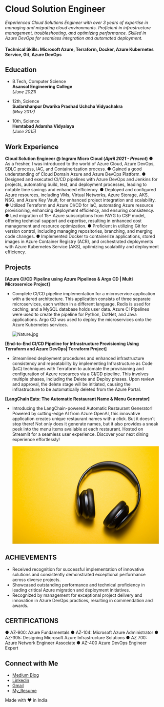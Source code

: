 # Cloud Solution Engineer

*Experienced Cloud Solutions Engineer with over 3 years of expertise in managing and migrating cloud environments. Proficient in infrastructure management, troubleshooting, and optimizing performance. Skilled in Azure DevOps for seamless integration and automated deployment.*

#### Technical Skills: Microsoft Azure, Terraform, Docker, Azure Kubernetes Service, Git, Azure DevOps

## Education

- B.Tech, Computer Science  
  **Asansol Engineering College**  
  _(June 2021)_

- 12th, Science  
  **Sudarshanpur Dwarika Prashad Uchcha Vidyachakra**  
  _(May 2017)_

- 10th, Science  
  **Hemtabad Adarsha Vidyalaya**  
  _(June 2015)_

## Work Experience
**Cloud Solution Engineer @ Ingram Micro Cloud (_April 2021 - Present_)** <be>
●	As a fresher, I was introduced to the world of Azure Cloud, Azure DevOps, SDLC process, IAC, and Containerization process.
●	Gained a good understanding of Cloud Domain Azure and Azure DevOps Platform.
●	Designed and executed CI/CD pipelines with Azure DevOps and Jenkins for projects, automating build, test, and deployment processes, leading to notable time savings and enhanced efficiency.
●	Deployed and configured Azure resources, including VMs, Virtual Networks, Azure Storage, AKS, NSG, and
Azure Key Vault, for enhanced project integration and scalability.
●	Utilized Terraform and Azure CI/CD for IaC, automating Azure resource provisioning, enhancing deployment efficiency, and ensuring consistency.
●	Led migration of 15+ Azure subscriptions from PAYG to CSP model, offering technical support and expertise, resulting in enhanced cost management and resource optimization.
●	Proficient in utilizing Git for version control, including managing repositories, branching, and merging code changes.
●	Implemented Docker to containerize applications, stored images in Azure Container Registry (ACR), and orchestrated deployments with Azure Kubernetes Service (AKS), optimizing scalability and deployment efficiency.


## Projects
**[Azure CI/CD Pipeline using Azure Pipelines & Argo CD | Multi Microservice Project]**
- Complete CI/CD pipeline implementation for a microservice application with a tiered architecture. This application 
  consists of three separate microservices, each written in a different language. Redis is used for caching, and a MySQL 
  database holds user data. Azure CI Pipelines were used to create the pipeline for Python, DotNet, and Java applications. 
  Argo CD was used to deploy the microservices onto the Azure Kubernetes services.

  ![Nature.jpg](/assets/img/Nature.jpg)

**[End-to-End CI/CD Pipeline for Infrastructure Provisioning Using Terraform and Azure DevOps| Terraform Project]**
- Streamlined deployment procedures and enhanced infrastructure consistency and repeatability by implementing Infrastructure 
  as Code (IaC) techniques with Terraform to automate the provisioning and configuration of Azure resources via a CI/CD 
  pipeline. This involves multiple phases, including the Delete and Deploy phases. Upon review and approval, the 
  delete stage will be initiated, causing the infrastructure to be automatically deleted from the Azure Portal.

**[LangChain Eats: The Automatic Restaurant Name & Menu Generator]**
- Introducing the LangChain-powered Automatic Restaurant Generator! Powered by cutting-edge AI from Azure OpenAI, this 
  innovative application creates unique restaurant names with a click. But it doesn't stop there! Not only does it generate 
  names, but it also provides a sneak peek into the menu items available at each restaurant. Hosted on Streamlit for a 
  seamless user experience. Discover your next dining experience effortlessly!

  ![c-d-x-PDX_a_82obo-unsplash.jpg](/assets/img/c-d-x-PDX_a_82obo-unsplash.jpg)

## ACHIEVEMENTS
- Received recognition for successful implementation of innovative solutions and consistently demonstrated exceptional 
  performance across diverse projects.
- Showcased outstanding performance and technical proficiency in leading critical Azure migration and deployment initiatives.
- Recognized by management for exceptional project delivery and innovation in Azure DevOps practices, resulting in 
  commendation and awards.

## CERTIFICATIONS
●	AZ-900: Azure Fundamentals
●	AZ-104: Microsoft Azure Administrator
●	AZ-305: Designing Microsoft Azure Infrastructure Solutions
●	AZ 700: Azure Network Engineer Associate
●	AZ-400 Azure DevOps Engineer Expert


## Connect with Me
- [Medium Blog](https://medium.com/@dheemandas1997)
- [Linkedin](https://www.linkedin.com/in/dheeman-das/)
- [Gmail](mailto:dheeman2912@gmail.com)
- [My_Resume](https://drive.google.com/file/d/1-pwr8osFxqYDq_YIwCDnlMLLxvGildd4/view)

Made with ❤️ in India
